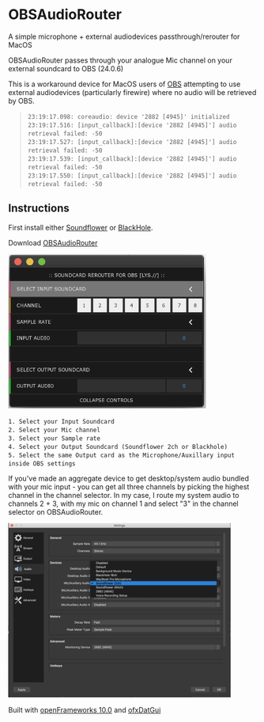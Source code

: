 # OBSAudioRouter
A simple microphone + external audiodevices passthrough/rerouter for MacOS 

OBSAudioRouter passes through your analogue Mic channel on your external soundcard to OBS (24.0.6)

This is a workaround device for MacOS users of [OBS](https://github.com/obsproject/obs-studio) attempting to use external audiodevices (particularly firewire) where no audio will be retrieved by OBS.

> `23:19:17.098: coreaudio: device '2882 [4945]' initialized` <br>
> `23:19:17.516: [input_callback]:[device '2882 [4945]'] audio retrieval failed: -50` <br>
> `23:19:17.527: [input_callback]:[device '2882 [4945]'] audio retrieval failed: -50` <br>
> `23:19:17.539: [input_callback]:[device '2882 [4945]'] audio retrieval failed: -50` <br>
> `23:19:17.550: [input_callback]:[device '2882 [4945]'] audio retrieval failed: -50` <br>

## Instructions

First install either [Soundflower](https://github.com/mattingalls/Soundflower/releases/tag/2.0b2)
or [BlackHole](https://github.com/ExistentialAudio/BlackHole).

Download [OBSAudioRouter](https://github.com/lysdexic-audio/OBSAudioRouter/releases)

<img src="https://github.com/lysdexic-audio/OBSAudioRouter/blob/master/OBSAudioRouter.png" width="400">

 `1. Select your Input Soundcard` <br>
 `2. Select your Mic channel` <br>
 `3. Select your Sample rate` <br>
 `4. Select your Output Soundcard (Soundflower 2ch or Blackhole)` <br>
 `5. Select the same Output card as the Microphone/Auxillary input inside OBS settings` <br>
 
If you've made an aggregate device to get desktop/system audio bundled with your mic input - you can get all three channels by picking the highest channel in the channel selector. In my case, I route my system audio to channels 2 + 3, with my mic on channel 1 and select "3" in the channel selector on OBSAudioRouter.

<img src="https://github.com/lysdexic-audio/OBSAudioRouter/blob/master/OBSSettings.png" width="450">

Built with [openFrameworks 10.0](http://www.openframeworks.cc) and [ofxDatGui](https://github.com/braitsch/ofxDatGui)

